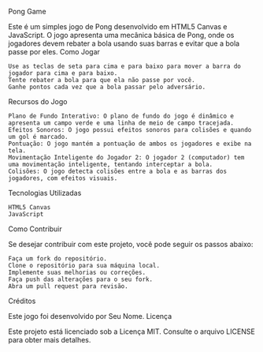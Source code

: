 Pong Game

Este é um simples jogo de Pong desenvolvido em HTML5 Canvas e JavaScript. O jogo apresenta uma mecânica básica de Pong, onde os jogadores devem rebater a bola usando suas barras e evitar que a bola passe por eles.
Como Jogar

    Use as teclas de seta para cima e para baixo para mover a barra do jogador para cima e para baixo.
    Tente rebater a bola para que ela não passe por você.
    Ganhe pontos cada vez que a bola passar pelo adversário.

Recursos do Jogo

    Plano de Fundo Interativo: O plano de fundo do jogo é dinâmico e apresenta um campo verde e uma linha de meio de campo tracejada.
    Efeitos Sonoros: O jogo possui efeitos sonoros para colisões e quando um gol é marcado.
    Pontuação: O jogo mantém a pontuação de ambos os jogadores e exibe na tela.
    Movimentação Inteligente do Jogador 2: O jogador 2 (computador) tem uma movimentação inteligente, tentando interceptar a bola.
    Colisões: O jogo detecta colisões entre a bola e as barras dos jogadores, com efeitos visuais.

Tecnologias Utilizadas

    HTML5 Canvas
    JavaScript

Como Contribuir

Se desejar contribuir com este projeto, você pode seguir os passos abaixo:

    Faça um fork do repositório.
    Clone o repositório para sua máquina local.
    Implemente suas melhorias ou correções.
    Faça push das alterações para o seu fork.
    Abra um pull request para revisão.

Créditos

Este jogo foi desenvolvido por Seu Nome.
Licença

Este projeto está licenciado sob a Licença MIT. Consulte o arquivo LICENSE para obter mais detalhes.

